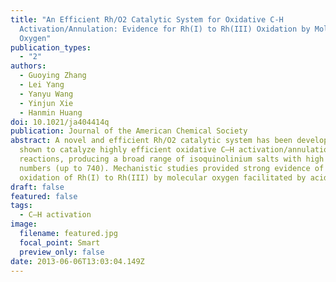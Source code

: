 ```yaml
---
title: "An Efficient Rh/O2 Catalytic System for Oxidative C-H
  Activation/Annulation: Evidence for Rh(I) to Rh(III) Oxidation by Molecular
  Oxygen"
publication_types:
  - "2"
authors:
  - Guoying Zhang
  - Lei Yang
  - Yanyu Wang
  - Yinjun Xie
  - Hanmin Huang
doi: 10.1021/ja404414q
publication: Journal of the American Chemical Society
abstract: A novel and efficient Rh/O2 catalytic system has been developed and
  shown to catalyze highly efficient oxidative C–H activation/annulation
  reactions, producing a broad range of isoquinolinium salts with high turnover
  numbers (up to 740). Mechanistic studies provided strong evidence of facile
  oxidation of Rh(I) to Rh(III) by molecular oxygen facilitated by acid.
draft: false
featured: false
tags:
  - C–H activation
image:
  filename: featured.jpg
  focal_point: Smart
  preview_only: false
date: 2013-06-06T13:03:04.149Z
---
```


